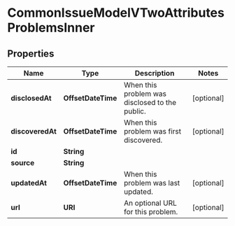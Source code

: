 

# CommonIssueModelVTwoAttributesProblemsInner


## Properties

| Name | Type | Description | Notes |
|------------ | ------------- | ------------- | -------------|
|**disclosedAt** | **OffsetDateTime** | When this problem was disclosed to the public. |  [optional] |
|**discoveredAt** | **OffsetDateTime** | When this problem was first discovered. |  [optional] |
|**id** | **String** |  |  |
|**source** | **String** |  |  |
|**updatedAt** | **OffsetDateTime** | When this problem was last updated. |  [optional] |
|**url** | **URI** | An optional URL for this problem. |  [optional] |



